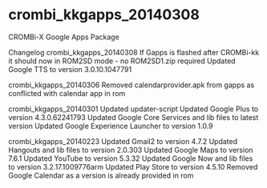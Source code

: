 crombi_kkgapps_20140308
=======================

CROMBi-X Google Apps Package

Changelog
crombi_kkgapps_20140308
If Gapps is flashed after CROMBi-kk it should now in ROM2SD mode - no ROM2SD1.zip required
Updated Google TTS to version 3.0.10.1047791

crombi_kkgapps_20140306
Removed calendarprovider.apk from gapps as conflicted with calendar app in rom

crombi_kkgapps_20140301
Updated updater-script
Updated Google Plus to version 4.3.0.62241793
Updated Google Core Services and lib files to latest version 
Updated Google Experience Launcher to version 1.0.9

crombi_kkgapps_20140223
Updated Gmail2 to version 4.7.2
Updated Hangouts and lib files to version 2.0.303
Updated Google Maps to version 7.6.1
Updated YouTube to version 5.3.32
Updated Google Now and lib files to version 3.2.17.1009776arm
Updated Play Store to version 4.5.10
Removed Google Calendar as a version is already provided in rom
